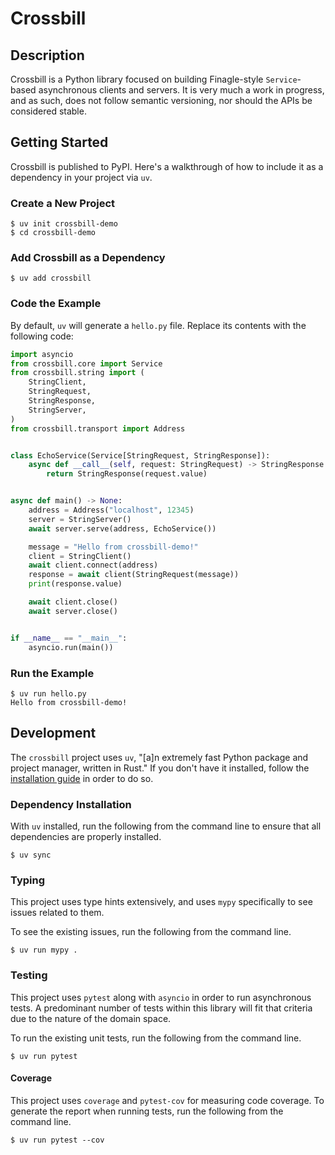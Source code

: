 # Crossbill

## Description

Crossbill is a Python library focused on building Finagle-style `Service`-based
asynchronous clients and servers. It is very much a work in progress, and as
such, does not follow semantic versioning, nor should the APIs be considered
stable.

## Getting Started

Crossbill is published to PyPI. Here's a walkthrough of how to include it as a
dependency in your project via `uv`.

### Create a New Project

```shell
$ uv init crossbill-demo
$ cd crossbill-demo
```

### Add Crossbill as a Dependency

```shell
$ uv add crossbill
```

### Code the Example

By default, `uv` will generate a `hello.py` file. Replace its contents with the
following code:

```python
import asyncio
from crossbill.core import Service
from crossbill.string import (
    StringClient,
    StringRequest,
    StringResponse,
    StringServer,
)
from crossbill.transport import Address


class EchoService(Service[StringRequest, StringResponse]):
    async def __call__(self, request: StringRequest) -> StringResponse:
        return StringResponse(request.value)


async def main() -> None:
    address = Address("localhost", 12345)
    server = StringServer()
    await server.serve(address, EchoService())

    message = "Hello from crossbill-demo!"
    client = StringClient()
    await client.connect(address)
    response = await client(StringRequest(message))
    print(response.value)

    await client.close()
    await server.close()


if __name__ == "__main__":
    asyncio.run(main())
```

### Run the Example

```shell
$ uv run hello.py
Hello from crossbill-demo!
```

## Development

The `crossbill` project uses `uv`, "[a]n extremely fast Python package and
project manager, written in Rust." If you don't have it installed, follow
the [installation guide](https://docs.astral.sh/uv/getting-started/installation/)
in order to do so.

### Dependency Installation

With `uv` installed, run the following from the command line to ensure that all
dependencies are properly installed.

```shell
$ uv sync
```
### Typing

This project uses type hints extensively, and uses `mypy` specifically to see
issues related to them.

To see the existing issues, run the following from the command line.

```shell
$ uv run mypy .
```

### Testing

This project uses `pytest` along with `asyncio` in order to run asynchronous
tests. A predominant number of tests within this library will fit that criteria
due to the nature of the domain space. 

To run the existing unit tests, run the following from the command line.

```shell
$ uv run pytest
```

#### Coverage

This project uses `coverage` and `pytest-cov` for measuring code coverage. To
generate the report when running tests, run the following from the command line.

```shell
$ uv run pytest --cov
```
